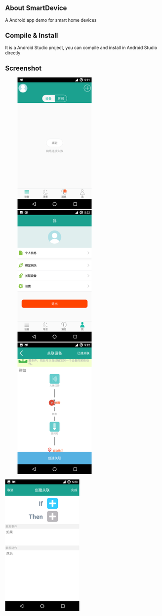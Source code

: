 
## About SmartDevice
A Android app demo for smart home devices 

## Compile & Install
It is a Android Studio project, you can compile and install in Android Studio directly

## Screenshot
<figure class="third">
<img src="screenshot/Screenshot_20181102-172153.png" width="240" height="426" alt="screenshot1">
<img src="screenshot/Screenshot_20181102-172212.png" width="240" height="426" alt="screenshot2">
<img src="screenshot/Screenshot_20181102-172234.png" width="240" height="426" alt="screenshot3">
</figure>
<img src="screenshot/Screenshot_20181102-172310.png" width="240" height="426" alt="screenshot4">
